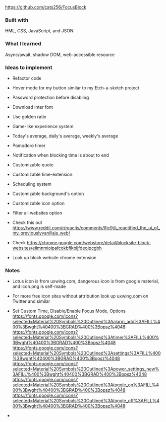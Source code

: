 https://github.com/cats256/FocusBlock

### Built with

HML, CSS, JavaScript, and JSON

### What I learned

Async/await, shadow DOM, web-accessible resource

### Ideas to implement

- Refactor code
  
- Hover mode for my button similar to my Etch-a-sketch project

- Password protection before disabling

- Download Inter font

- Use golden ratio

- Game-like experience system

- Today's average, daily's average, weekly's average

- Pomodoro timer

- Notification when blocking time is about to end

- Customizable quote

- Customizable time-extension

- Scheduling system

- Customizable background's option

- Customizable icon option

- Filter all websites option

- Check this out https://www.reddit.com/r/reactjs/comments/lfic9j/i_reactified_the_ui_of_my_previouslyvanillajs_web/

- Check https://chrome.google.com/webstore/detail/blocksite-block-websites/eiimnmioipafcokbfikbljfdeojpcgbh

- Look up block website chrome extension

### Notes

- Lotus icon is from uxwing.com, dangerous icon is from google material, and icon.png is self-made

- For more free icon sites without attribution look up uxwing.com on Twitter and similar

- Set Custom Time, Disable/Enable Focus Mode, Options
  https://fonts.google.com/icons?selected=Material%20Symbols%20Outlined%3Aalarm_add%3AFILL%400%3Bwght%40400%3BGRAD%400%3Bopsz%4048
  https://fonts.google.com/icons?selected=Material%20Symbols%20Outlined%3Atimer%3AFILL%400%3Bwght%40400%3BGRAD%400%3Bopsz%4048
  https://fonts.google.com/icons?selected=Material%20Symbols%20Outlined%3Asettings%3AFILL%400%3Bwght%40400%3BGRAD%400%3Bopsz%4048
  https://fonts.google.com/icons?selected=Material%20Symbols%20Outlined%3Apower_settings_new%3AFILL%400%3Bwght%40400%3BGRAD%400%3Bopsz%4048
  https://fonts.google.com/icons?selected=Material%20Symbols%20Outlined%3Atoggle_on%3AFILL%400%3Bwght%40400%3BGRAD%400%3Bopsz%4048
  https://fonts.google.com/icons?selected=Material%20Symbols%20Outlined%3Atoggle_off%3AFILL%400%3Bwght%40400%3BGRAD%400%3Bopsz%4048

-
